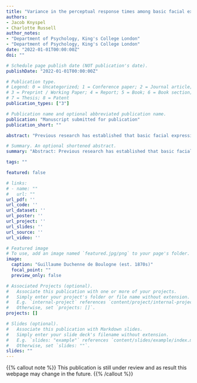 ```yaml
---
title: "Variance in the perceptual response times among basic facial expressions is best explained by valence and arousal"
authors:
- Jacob Knyspel
- Charlotte Russell
author_notes: 
- "Department of Psychology, King's College London"
- "Department of Psychology, King's College London"
date: "2022-01-01T00:00:00Z"
doi: ""

# Schedule page publish date (NOT publication's date).
publishDate: "2022-01-01T00:00:00Z"

# Publication type.
# Legend: 0 = Uncategorized; 1 = Conference paper; 2 = Journal article;
# 3 = Preprint / Working Paper; 4 = Report; 5 = Book; 6 = Book section;
# 7 = Thesis; 8 = Patent
publication_types: ["3"]

# Publication name and optional abbreviated publication name.
publication: "Manuscript submitted for publication"
publication_short: ""

abstract: "Previous research has established that basic facial expressions vary considerably in terms of the speed with which they are perceived, including those which are often said to have similar levels of dimensional factors such as valence and arousal. This study aimed (1) to replicate these previous findings; (2) to compare statistical models of response time data based on the discrete factor of basic emotions and the dimensional factors of valence and arousal; and (3) to investigate the potential effects of ethnicity and current emotional state. Participants completed an online task in which they were presented with emotional phrases, followed by facial expression images, and were instructed to report whether each combination matched as quickly as possible. The emotional phrases used were independently piloted to ensure suitability for inclusion. While variance in response times among basic facial expressions was found, this was notably more minimal than in some previous research, something which is attributed to methodological differences. Statistical models based on discrete emotions and valence/arousal were found to fit the data equally well, indicating that variance in response times among expressions did not need to be explained beyond valence and arousal alone. Neither ethnicity nor current emotional state were found to affect response times. These findings suggest that temporal facial expression perception research might best focus on dimensional factors such as valence and arousal moving forward."

# Summary. An optional shortened abstract.
summary: "Abstract: Previous research has established that basic facial expressions vary considerably in terms of the speed with which they are perceived, including those which are often said to have similar levels of dimensional factors such as valence and arousal. This study aimed (1) to replicate these previous findings; (2) to compare statistical models of response time data based on the discrete factor of basic emotions and the dimensional factors of valence and arousal; and (3) to investigate the potential effects of ethnicity and current emotional state. *Continue reading...*"

tags: ""

featured: false

# links:
# - name: ""
#   url: ""
url_pdf: ''
url_code: ''
url_dataset: ''
url_poster: ''
url_project: ''
url_slides: ''
url_source: ''
url_video: ''

# Featured image
# To use, add an image named `featured.jpg/png` to your page's folder. 
image:
  caption: "Guillaume Duchenne de Boulogne (est. 1870s)"
  focal_point: ""
  preview_only: false

# Associated Projects (optional).
#   Associate this publication with one or more of your projects.
#   Simply enter your project's folder or file name without extension.
#   E.g. `internal-project` references `content/project/internal-project/index.md`.
#   Otherwise, set `projects: []`.
projects: []

# Slides (optional).
#   Associate this publication with Markdown slides.
#   Simply enter your slide deck's filename without extension.
#   E.g. `slides: "example"` references `content/slides/example/index.md`.
#   Otherwise, set `slides: ""`.
slides: ""
---
```


{{% callout note %}}
This publication is still under review and as result this webpage may change in the future.
{{% /callout %}}
